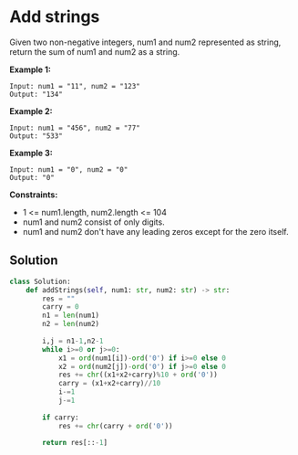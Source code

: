 <h1>Add strings</h1>

<p>
Given two non-negative integers, num1 and num2 represented as string, return the sum of num1 and num2 as a string.

</p>

<b>Example 1:</b>

    Input: num1 = "11", num2 = "123"
    Output: "134"
    
<b>Example 2:</b>

    Input: num1 = "456", num2 = "77"
    Output: "533"
    
<b>Example 3:</b>

    Input: num1 = "0", num2 = "0"
    Output: "0"

<b>Constraints:</b>

- 1 <= num1.length, num2.length <= 104
- num1 and num2 consist of only digits.
- num1 and num2 don't have any leading zeros except for the zero itself.

<h2>Solution</h2>

```python
class Solution:
    def addStrings(self, num1: str, num2: str) -> str:
        res = ""
        carry = 0
        n1 = len(num1)
        n2 = len(num2)
        
        i,j = n1-1,n2-1
        while i>=0 or j>=0:
            x1 = ord(num1[i])-ord('0') if i>=0 else 0
            x2 = ord(num2[j])-ord('0') if j>=0 else 0
            res += chr((x1+x2+carry)%10 + ord('0'))
            carry = (x1+x2+carry)//10
            i-=1
            j-=1
        
        if carry:
            res += chr(carry + ord('0'))
            
        return res[::-1]
```
